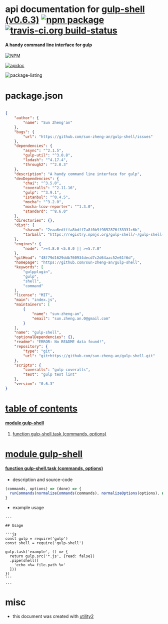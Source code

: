 # api documentation for  [gulp-shell (v0.6.3)](https://github.com/sun-zheng-an/gulp-shell)  [![npm package](https://img.shields.io/npm/v/npmdoc-gulp-shell.svg?style=flat-square)](https://www.npmjs.org/package/npmdoc-gulp-shell) [![travis-ci.org build-status](https://api.travis-ci.org/npmdoc/node-npmdoc-gulp-shell.svg)](https://travis-ci.org/npmdoc/node-npmdoc-gulp-shell)
#### A handy command line interface for gulp

[![NPM](https://nodei.co/npm/gulp-shell.png?downloads=true)](https://www.npmjs.com/package/gulp-shell)

[![apidoc](https://npmdoc.github.io/node-npmdoc-gulp-shell/build/screen-capture.buildNpmdoc.browser._2Fhome_2Ftravis_2Fbuild_2Fnpmdoc_2Fnode-npmdoc-gulp-shell_2Ftmp_2Fbuild_2Fapidoc.html.png)](https://npmdoc.github.io/node-npmdoc-gulp-shell/build..beta..travis-ci.org/apidoc.html)

![package-listing](https://npmdoc.github.io/node-npmdoc-gulp-shell/build/screen-capture.npmPackageListing.svg)



# package.json

```json

{
    "author": {
        "name": "Sun Zheng'an"
    },
    "bugs": {
        "url": "https://github.com/sun-zheng-an/gulp-shell/issues"
    },
    "dependencies": {
        "async": "^2.1.5",
        "gulp-util": "^3.0.8",
        "lodash": "^4.17.4",
        "through2": "^2.0.3"
    },
    "description": "A handy command line interface for gulp",
    "devDependencies": {
        "chai": "^3.5.0",
        "coveralls": "^2.11.16",
        "gulp": "^3.9.1",
        "istanbul": "^0.4.5",
        "mocha": "^3.2.0",
        "mocha-lcov-reporter": "^1.3.0",
        "standard": "^8.6.0"
    },
    "directories": {},
    "dist": {
        "shasum": "2eaa6edfffa8bdff7a8f0b9f9852876f33331c6b",
        "tarball": "https://registry.npmjs.org/gulp-shell/-/gulp-shell-0.6.3.tgz"
    },
    "engines": {
        "node": ">=4.8.0 <5.0.0 || >=5.7.0"
    },
    "gitHead": "48f79d1629ddb760934decd7c2d64aac52e61f6d",
    "homepage": "https://github.com/sun-zheng-an/gulp-shell",
    "keywords": [
        "gulpplugin",
        "gulp",
        "shell",
        "command"
    ],
    "license": "MIT",
    "main": "index.js",
    "maintainers": [
        {
            "name": "sun-zheng-an",
            "email": "sun.zheng.an.0@gmail.com"
        }
    ],
    "name": "gulp-shell",
    "optionalDependencies": {},
    "readme": "ERROR: No README data found!",
    "repository": {
        "type": "git",
        "url": "git+https://github.com/sun-zheng-an/gulp-shell.git"
    },
    "scripts": {
        "coveralls": "gulp coveralls",
        "test": "gulp test lint"
    },
    "version": "0.6.3"
}
```



# <a name="apidoc.tableOfContents"></a>[table of contents](#apidoc.tableOfContents)

#### [module gulp-shell](#apidoc.module.gulp-shell)
1.  [function <span class="apidocSignatureSpan">gulp-shell.</span>task (commands, options)](#apidoc.element.gulp-shell.task)



# <a name="apidoc.module.gulp-shell"></a>[module gulp-shell](#apidoc.module.gulp-shell)

#### <a name="apidoc.element.gulp-shell.task"></a>[function <span class="apidocSignatureSpan">gulp-shell.</span>task (commands, options)](#apidoc.element.gulp-shell.task)
- description and source-code
```javascript
(commands, options) => (done) => {
  runCommands(normalizeCommands(commands), normalizeOptions(options), null, done)
}
```
- example usage
```shell
...

## Usage

'''js
const gulp = require('gulp')
const shell = require('gulp-shell')

gulp.task('example', () => {
  return gulp.src('*.js', {read: false})
  .pipe(shell([
    'echo <%= file.path %>'
  ]))
})
'''
...
```



# misc
- this document was created with [utility2](https://github.com/kaizhu256/node-utility2)
